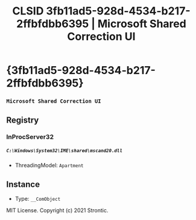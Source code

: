 ﻿---
title: "CLSID 3fb11ad5-928d-4534-b217-2ffbfdbb6395 | Microsoft Shared Correction UI"
excerpt: What is COM-Object CLSID 3fb11ad5-928d-4534-b217-2ffbfdbb6395?
---

# {3fb11ad5-928d-4534-b217-2ffbfdbb6395}

### `Microsoft Shared Correction UI`

## Registry


### InProcServer32

##### `C:\Windows\System32\IME\shared\mscand20.dll`
* ThreadingModel: `Apartment`

## Instance

* Type: `__ComObject`

MIT License. Copyright (c) 2021 Strontic.



